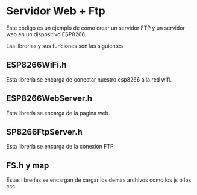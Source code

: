 # Servidor Web + Ftp

Este código es un ejemplo de cómo crear un servidor FTP y un servidor web en un dispositivo ESP8266.

Las librerias y sus funciones son las siguientes:

<h2>ESP8266WiFi.h</h2>
Esta librería se encarga de conectar nuestro esp8266 a la red wifi.

<h2>ESP8266WebServer.h</h2>
Esta librería se encarga de la pagina web.

<h2>SP8266FtpServer.h</h2>
Esta librería se encarga de la conexión FTP.

<h2>FS.h y map</h2>
Estas librerías se encargan de cargar los demas archivos como los js o los css.
